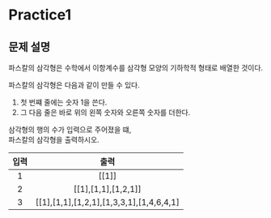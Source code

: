 # Practice1

## 문제 설명

파스칼의 삼각형은 수학에서 이항계수를 삼각형 모양의 기하학적 형태로 배열한 것이다.  

파스칼의 삼각형은 다음과 같이 만들 수 있다.

1. 첫 번쨰 줄에는 숫자 1을 쓴다.
2. 그 다음 줄은 바로 위의 왼쪽 숫자와 오른쪽 숫자를 더한다.

삼각형의 행의 수가 입력으로 주어졌을 떄,  
파스칼의 삼각형을 출력하시오.

|입력|출력|
|:---:|:---:|
|1|[[1]]|
|2|[[1],[1,1],[1,2,1]]|
|3|[[1],[1,1],[1,2,1],[1,3,3,1],[1,4,6,4,1]|
